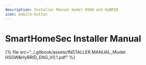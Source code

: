 ```yaml
---
description: Installer Manual model HSGW and HyBRID
icon: mobile-button
---
```


# SmartHomeSec Installer Manual



{% file src="../.gitbook/assets/INSTALLER MANUAL_Model HSGW&HyBRID_ENG_V0.1.pdf" %}
